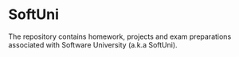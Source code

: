 # SoftUni
The repository contains homework, projects and exam preparations associated with Software University (a.k.a SoftUni).
